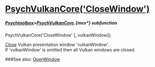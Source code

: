 # [PsychVulkanCore('CloseWindow')](PsychVulkanCore-CloseWindow) 
##### [Psychtoolbox](Psychtoolbox)>[PsychVulkanCore](PsychVulkanCore).{mex*} subfunction

PsychVulkanCore('CloseWindow' [, vulkanWindow]);

[Close](Close) Vulkan presentation window 'vulkanWindow'.  
If 'vulkanWindow' is omitted then all Vulkan windows are closed.  
  


###See also:
[OpenWindow](PsychVulkanCore-OpenWindow)
